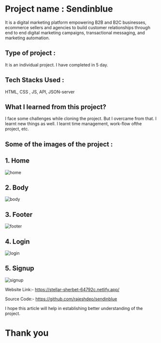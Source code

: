 # Project name : Sendinblue
It is a digital marketing platform                  empowering B2B and B2C businesses, ecommerce sellers and agencies to build                  customer relationships through end to end digital marketing campaigns, transactional messaging, and marketing automation.

## Type of project :
It is an individual project. I have completed in 5 day.

## Tech Stacks Used :

HTML, CSS , JS, API, JSON-server

## What I learned from this project?

I face some challenges while cloning the project. But I overcame from that. I learnt new things as well.
I learnt time management, work-flow ofthe project, etc.

## Some of the images of the project :
## 1. Home

![home](https://user-images.githubusercontent.com/112768622/220400052-1ef664ba-a9a4-45ee-b77d-bcbedba48d25.png)

## 2. Body
![body](https://user-images.githubusercontent.com/112768622/220400770-d5b92268-61f1-4a58-b5de-28d0412ee5e0.png)


## 3. Footer

![footer](https://user-images.githubusercontent.com/112768622/220400842-831c60a0-63d7-450e-a57c-b859efbc70fd.png)

## 4. Login
![login](https://user-images.githubusercontent.com/112768622/220400947-b0621e21-d7ff-4cb0-82ea-c50678849e71.png)

## 5. Signup
![signup](https://user-images.githubusercontent.com/112768622/220401041-c64d9abb-f0c9-480e-b04b-fcd9ccffcbaf.png)




Website Link:- https://stellar-sherbet-64792c.netlify.app/ 


Source Code:- https://github.com/rajeshdeo/sendinblue


I hope this article will help in establishing better understanding of the project.

# Thank you

